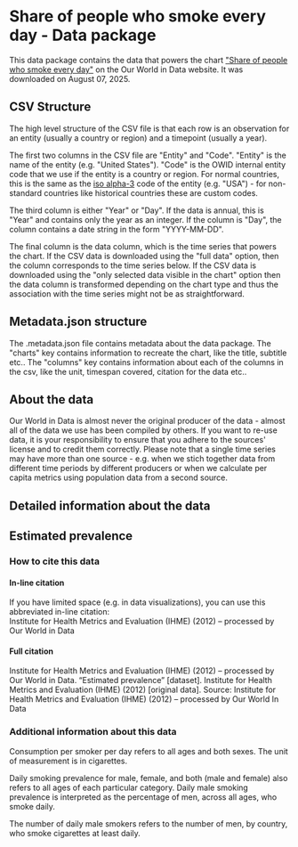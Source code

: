 # Share of people who smoke every day - Data package

This data package contains the data that powers the chart ["Share of people who smoke every day"](https://ourworldindata.org/grapher/daily-smoking-prevalence-bounds) on the Our World in Data website. It was downloaded on August 07, 2025.

## CSV Structure

The high level structure of the CSV file is that each row is an observation for an entity (usually a country or region) and a timepoint (usually a year).

The first two columns in the CSV file are "Entity" and "Code". "Entity" is the name of the entity (e.g. "United States"). "Code" is the OWID internal entity code that we use if the entity is a country or region. For normal countries, this is the same as the [iso alpha-3](https://en.wikipedia.org/wiki/ISO_3166-1_alpha-3) code of the entity (e.g. "USA") - for non-standard countries like historical countries these are custom codes.

The third column is either "Year" or "Day". If the data is annual, this is "Year" and contains only the year as an integer. If the column is "Day", the column contains a date string in the form "YYYY-MM-DD".

The final column is the data column, which is the time series that powers the chart. If the CSV data is downloaded using the "full data" option, then the column corresponds to the time series below. If the CSV data is downloaded using the "only selected data visible in the chart" option then the data column is transformed depending on the chart type and thus the association with the time series might not be as straightforward.

## Metadata.json structure

The .metadata.json file contains metadata about the data package. The "charts" key contains information to recreate the chart, like the title, subtitle etc.. The "columns" key contains information about each of the columns in the csv, like the unit, timespan covered, citation for the data etc..

## About the data

Our World in Data is almost never the original producer of the data - almost all of the data we use has been compiled by others. If you want to re-use data, it is your responsibility to ensure that you adhere to the sources' license and to credit them correctly. Please note that a single time series may have more than one source - e.g. when we stich together data from different time periods by different producers or when we calculate per capita metrics using population data from a second source.

## Detailed information about the data


## Estimated prevalence


### How to cite this data

#### In-line citation
If you have limited space (e.g. in data visualizations), you can use this abbreviated in-line citation:  
Institute for Health Metrics and Evaluation (IHME) (2012) – processed by Our World in Data

#### Full citation
Institute for Health Metrics and Evaluation (IHME) (2012) – processed by Our World in Data. “Estimated prevalence” [dataset]. Institute for Health Metrics and Evaluation (IHME) (2012) [original data].
Source: Institute for Health Metrics and Evaluation (IHME) (2012) – processed by Our World In Data

### Additional information about this data
Consumption per smoker per day refers to all ages and both sexes. The unit of measurement is in cigarettes.

Daily smoking prevalence for male, female, and both (male and female) also refers to all ages of each particular category. Daily male smoking prevalence is interpreted as the percentage of men, across all ages, who smoke daily. 

The number of daily male smokers refers to the number of men, by country, who smoke cigarettes at least daily.


    